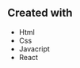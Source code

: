 <h2>Created with</h2>
<ul>
  <li>Html</li>
  <li>Css</li>
  <li>Javacript</li>
  <li>React</li>
</ul>
